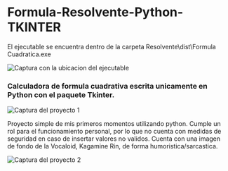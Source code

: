 <h1>Formula-Resolvente-Python-TKINTER</h1>

<p>El ejecutable se encuentra dentro de la carpeta Resolvente\dist\Formula Cuadratica.exe</p>
<img scr="/img/Screenshot0.jpeg" alt="Captura con la ubicacion del ejecutable">

<h3>Calculadora de formula cuadrativa escrita unicamente en Python con el paquete Tkinter. </h3>

<img scr="/img/Screenshot1.jpeg" alt="Captura del proyecto 1">

<p>Proyecto simple de mis primeros momentos utilizando python. Cumple un rol para el funcionamiento personal, por lo que no cuenta con medidas de seguridad en caso de insertar valores no validos. 
Cuenta con una imagen de fondo de la Vocaloid, Kagamine Rin, de forma humoristica/sarcastica.</p>

<img scr="/img/Screenshot2.jpeg" alt="Captura del proyecto 2">
